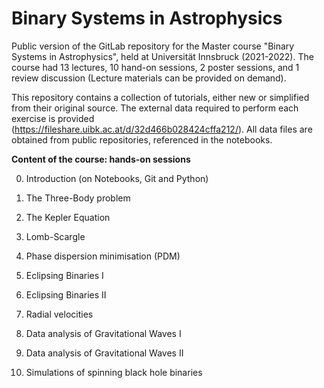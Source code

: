 # Binary Systems in Astrophysics

Public version of the GitLab repository for the Master course "Binary Systems in Astrophysics", held at Universität Innsbruck (2021-2022). The course had 13 lectures, 10 hand-on sessions, 2 poster sessions, and 1 review discussion (Lecture materials can be provided on demand).

This repository contains a collection of tutorials, either new or simplified from their original source. The external data required to perform each exercise is provided (https://fileshare.uibk.ac.at/d/32d466b028424cffa212/). All data files are obtained from public repositories, referenced in the notebooks.


**Content of the course: hands-on sessions**

0. Introduction (on Notebooks, Git and Python)

1. The Three-Body problem

2. The Kepler Equation 

3. Lomb-Scargle 

4. Phase dispersion minimisation (PDM)

5. Eclipsing Binaries I

6. Eclipsing Binaries II

7. Radial velocities

8. Data analysis of Gravitational Waves I

9. Data analysis of Gravitational Waves II

10. Simulations of spinning black hole binaries

